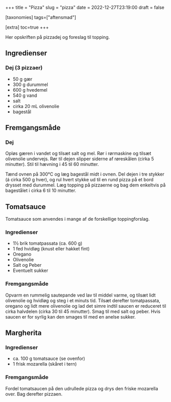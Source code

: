 +++
title = "Pizza"
slug  = "pizza"
date  = 2022-12-27T23:19:00
draft = false

[taxonomies]
tags=["aftensmad"]

[extra]
toc=true
+++

Her opskriften på pizzadej og foreslag til topping.

## Ingredienser

### Dej (3 pizzaer)

- 50 g gær
- 300 g durummel
- 600 g hvedemel
- 540 g vand
- salt
- cirka 20 mL olivenolie
- bagestål

## Fremgangsmåde

### Dej

Opløs gæren i vandet og tilsæt salt og mel. Rør i rørmaskine og tilsæt
olivenolie undervejs. Rør til dejen slipper siderne af røreskålen (cirka 5
minutter). Stil til hævning i 45 til 60 minutter.

Tænd ovnen på 300°C og læg bagestål midt i ovnen. Del dejen i tre stykker (á
cirka 500 g hver), og rul hvert stykke ud til en rund pizza på et bord drysset
med durummel. Læg topping på pizzaerne og bag dem enkeltvis på bagestålet i
cirka 6 til 10 minutter.

## Tomatsauce

Tomatsauce som anvendes i mange af de forskellige toppingforslag.

### Ingredienser

- 1½ brik tomatpassata (ca. 600 g)
- 1 fed hvidløg (knust eller hakket fint)
- Oregano
- Olivenolie
- Salt og Peber
- Eventuelt sukker

### Fremgangsmåde

Opvarm en rummelig sautepande ved lav til middel varme, og tilsæt lidt
olivenolie og hvidløg og steg i et minuts tid. Tilsæt derefter tomatpassata,
oregano og lidt mere olivenolie og lad det simre indtil saucen er reduceret til
cirka halvdelen (cirka 30 til 45 minutter). Smag til med salt og peber. Hvis
saucen er for syrlig kan den smages til med en anelse sukker.

## Margherita

### Ingredienser

- ca. 100 g tomatsauce (se ovenfor)
- 1 frisk mozarella (skåret i tern)

### Fremgangsmåde

Fordel tomatsaucen på den udrullede pizza og drys den friske mozarella over. Bag
derefter pizzaen.

